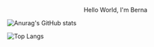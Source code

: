 
<p align="center">Hello World, I'm Berna</p>

<!--
**bernaysl/bernaysl** is a ✨ _special_ ✨ repository because its `README.md` (this file) appears on your GitHub profile.

Here are some ideas to get you started:

- 🔭 I’m currently working on 
- 🌱 I’m currently learning ...
- 👯 I’m looking to collaborate on ...
- 🤔 I’m looking for help with ...
- 💬 Ask me about ...
- 📫 How to reach me: ...
- 😄 Pronouns: ...
- ⚡ Fun fact: ...
-->
![Anurag's GitHub stats](https://github-readme-stats.vercel.app/api?username=bernaysl&show_icons=true&theme=radical) 

![Top Langs](https://github-readme-stats.vercel.app/api/top-langs/?username=bernaysl&layout=compact&theme=radical)
